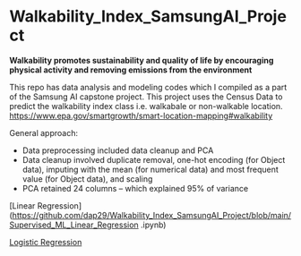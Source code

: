 # Walkability_Index_SamsungAI_Project

**Walkability promotes sustainability and quality of life by encouraging physical activity and removing emissions from the environment**

This repo has data analysis and modeling codes which I compiled as a part of the Samsung AI capstone project.
This project uses the Census Data to predict the walkability index class i.e. walkabale or non-walkable location. https://www.epa.gov/smartgrowth/smart-location-mapping#walkability 

General approach:
- Data preprocessing included data cleanup and PCA
- Data cleanup involved duplicate removal, one-hot encoding (for Object data), imputing with the mean (for numerical data) and most frequent value (for Object data), and scaling
- PCA retained 24 columns – which explained 95% of variance

[Linear Regression](https://github.com/dap29/Walkability_Index_SamsungAI_Project/blob/main/Supervised_ML_Linear_Regression .ipynb)


[Logistic Regression](https://github.com/dap29/Walkability_Index_SamsungAI_Project/blob/main/Supervised_ML_Logistic_Regression_PCA.ipynb)



